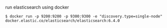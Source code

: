 ﻿run elasticsearch using docker
```
$ docker run -p 9200:9200 -p 9300:9300 -e "discovery.type=single-node" docker.elastic.co/elasticsearch/elasticsearch:6.4.0
```